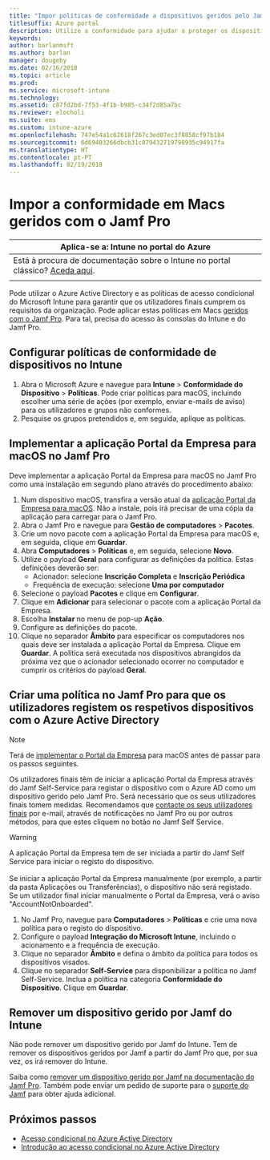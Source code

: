 ```yaml
---
title: "Impor políticas de conformidade a dispositivos geridos pelo Jamf"
titlesuffix: Azure portal
description: Utilize a conformidade para ajudar a proteger os dispositivos geridos pelo Jamf.
keywords: 
author: barlanmsft
ms.author: barlan
manager: dougeby
ms.date: 02/16/2018
ms.topic: article
ms.prod: 
ms.service: microsoft-intune
ms.technology: 
ms.assetid: c87fd2bd-7f53-4f1b-b985-c34f2d85a7bc
ms.reviewer: elocholi
ms.suite: ems
ms.custom: intune-azure
ms.openlocfilehash: 747e54a1c62618f267c3ed07ec3f8858cf97b184
ms.sourcegitcommit: 6d69403266dbcb31c879432719798935c94917fa
ms.translationtype: HT
ms.contentlocale: pt-PT
ms.lasthandoff: 02/19/2018
---
```

# <a name="enforce-compliance-on-macs-managed-with-jamf-pro"></a>Impor a conformidade em Macs geridos com o Jamf Pro

|Aplica-se a: Intune no portal do Azure |
|--|
|Está à procura de documentação sobre o Intune no portal clássico? [Aceda aqui](/intune/introduction-intune?toc=/intune-classic/toc.json).|
| |

Pode utilizar o Azure Active Directory e as políticas de acesso condicional do Microsoft Intune para garantir que os utilizadores finais cumprem os requisitos da organização. Pode aplicar estas políticas em Macs [geridos com o Jamf Pro](conditional-access-integrate-jamf.md). Para tal, precisa do acesso às consolas do Intune e do Jamf Pro.

## <a name="set-up-device-compliance-policies-in-intune"></a>Configurar políticas de conformidade de dispositivos no Intune

1. Abra o Microsoft Azure e navegue para **Intune** > **Conformidade do Dispositivo** > **Políticas**. Pode criar políticas para macOS, incluindo escolher uma série de ações (por exemplo, enviar e-mails de aviso) para os utilizadores e grupos não conformes.
2. Pesquise os grupos pretendidos e, em seguida, aplique as políticas.

## <a name="deploy-the-company-portal-app-for-macos-in-jamf-pro"></a>Implementar a aplicação Portal da Empresa para macOS no Jamf Pro

Deve implementar a aplicação Portal da Empresa para macOS no Jamf Pro como uma instalação em segundo plano através do procedimento abaixo:

1. Num dispositivo macOS, transfira a versão atual da [aplicação Portal da Empresa para macOS](https://go.microsoft.com/fwlink/?linkid=862280). Não a instale, pois irá precisar de uma cópia da aplicação para carregar para o Jamf Pro.
2. Abra o Jamf Pro e navegue para **Gestão de computadores** > **Pacotes**.
3. Crie um novo pacote com a aplicação Portal da Empresa para macOS e, em seguida, clique em **Guardar**.
4. Abra **Computadores** > **Políticas** e, em seguida, selecione **Novo**.
5. Utilize o payload **Geral** para configurar as definições da política. Estas definições deverão ser:
   - Acionador: selecione **Inscrição Completa** e **Inscrição Periódica**
   - Frequência de execução: selecione **Uma por computador**
6. Selecione o payload **Pacotes** e clique em **Configurar**.
7. Clique em **Adicionar** para selecionar o pacote com a aplicação Portal da Empresa.
8. Escolha **Instalar** no menu de pop-up **Ação**.
9. Configure as definições do pacote.
10. Clique no separador **Âmbito** para especificar os computadores nos quais deve ser instalada a aplicação Portal da Empresa. Clique em **Guardar**. A política será executada nos dispositivos abrangidos da próxima vez que o acionador selecionado ocorrer no computador e cumprir os critérios do payload **Geral**.

## <a name="create-a-policy-in-jamf-pro-to-have-users-register-their-devices-with-azure-active-directory"></a>Criar uma política no Jamf Pro para que os utilizadores registem os respetivos dispositivos com o Azure Active Directory

> [!NOTE]
> Terá de [implementar o Portal da Empresa](conditional-access-assign-jamf.md#require-the-company-portal-app-for-macos) para macOS antes de passar para os passos seguintes.  

Os utilizadores finais têm de iniciar a aplicação Portal da Empresa através do Jamf Self-Service para registar o dispositivo com o Azure AD como um dispositivo gerido pelo Jamf Pro. Será necessário que os seus utilizadores finais tomem medidas. Recomendamos que [contacte os seus utilizadores finais](end-user-educate.md) por e-mail, através de notificações no Jamf Pro ou por outros métodos, para que estes cliquem no botão no Jamf Self Service.

> [!WARNING]
> A aplicação Portal da Empresa tem de ser iniciada a partir do Jamf Self Service para iniciar o registo do dispositivo. <br><br>Se iniciar a aplicação Portal da Empresa manualmente (por exemplo, a partir da pasta Aplicações ou Transferências), o dispositivo não será registado. Se um utilizador final iniciar manualmente o Portal da Empresa, verá o aviso "AccountNotOnboarded".

1. No Jamf Pro, navegue para **Computadores** > **Políticas** e crie uma nova política para o registo do dispositivo.
2. Configure o payload **Integração do Microsoft Intune**, incluindo o acionamento e a frequência de execução.
3. Clique no separador **Âmbito** e defina o âmbito da política para todos os dispositivos visados.
4. Clique no separador **Self-Service** para disponibilizar a política no Jamf Self-Service. Inclua a política na categoria **Conformidade do Dispositivo**. Clique em **Guardar**.

## <a name="removing-a-jamf-managed-device-from-intune"></a>Remover um dispositivo gerido por Jamf do Intune

Não pode remover um dispositivo gerido por Jamf do Intune. Tem de remover os dispositivos geridos por Jamf a partir do Jamf Pro que, por sua vez, os irá remover do Intune. 

Saiba como [remover um dispositivo gerido por Jamf na documentação do Jamf Pro](https://www.jamf.com/jamf-nation/articles/80/unmanaging-computers-while-preserving-their-inventory-information). Também pode enviar um pedido de suporte para o [suporte do Jamf](https://www.jamf.com/support/) para obter ajuda adicional. 

## <a name="next-steps"></a>Próximos passos

- [Acesso condicional no Azure Active Directory](https://docs.microsoft.com/azure/active-directory/active-directory-conditional-access-azure-portal)
- [Introdução ao acesso condicional no Azure Active Directory](https://docs.microsoft.com/azure/active-directory/active-directory-conditional-access-azure-portal-get-started)
